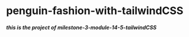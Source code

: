 # penguin-fashion-with-tailwindCSS
##### this is the project of milestone-3-module-14-5-tailwindCSS
